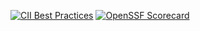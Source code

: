 [![CII Best Practices](https://bestpractices.coreinfrastructure.org/projects/4486/badge)](https://www.bestpractices.dev/en/projects/10272#basics)
[![OpenSSF Scorecard](https://api.scorecard.dev/projects/github.com/HDramire/HDramirez.github.io)](https://scorecard.dev/viewer/?uri=github.com/HDramire/HDramirez.github.io)

